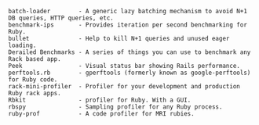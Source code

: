 
    batch-loader        - A generic lazy batching mechanism to avoid N+1 DB queries, HTTP queries, etc.
    benchmark-ips       - Provides iteration per second benchmarking for Ruby.
    bullet              - Help to kill N+1 queries and unused eager loading.
    Derailed Benchmarks - A series of things you can use to benchmark any Rack based app.
    Peek                - Visual status bar showing Rails performance.
    perftools.rb        - gperftools (formerly known as google-perftools) for Ruby code.
    rack-mini-profiler  - Profiler for your development and production Ruby rack apps.
    Rbkit               - profiler for Ruby. With a GUI.
    rbspy               - Sampling profiler for any Ruby process.
    ruby-prof           - A code profiler for MRI rubies.
